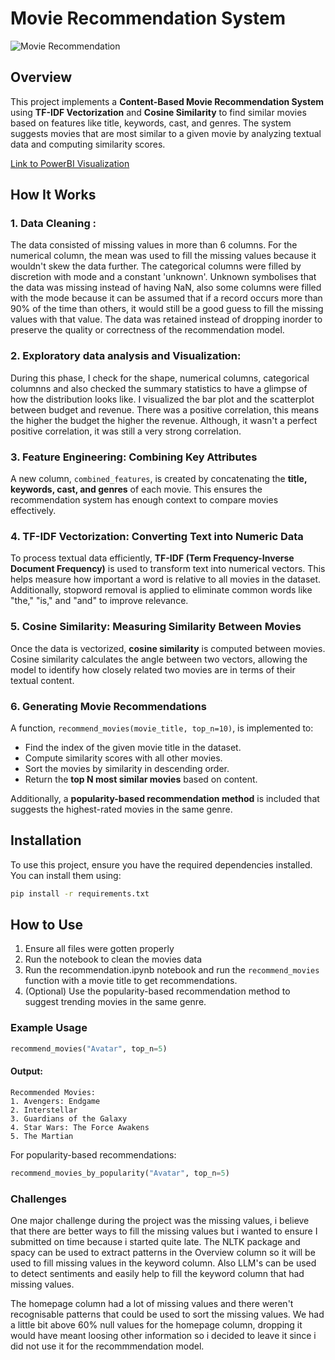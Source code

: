 # Movie Recommendation System

![Movie Recommendation](https://github.com/Jaycobson/movie_recommendation/tree/main/image.jpg)

## Overview
This project implements a **Content-Based Movie Recommendation System** using **TF-IDF Vectorization** and **Cosine Similarity** to find similar movies based on features like title, keywords, cast, and genres. The system suggests movies that are most similar to a given movie by analyzing textual data and computing similarity scores.


[Link to PowerBI Visualization](https://github.com/Jaycobson/movie_recommendation/tree/main/deliverables)

## How It Works

### 1. Data Cleaning : 
The data consisted of missing values in more than 6 columns. For the numerical column, the mean was used to fill the missing values because it wouldn't skew the data further. The categorical columns were filled by discretion with mode and a constant 'unknown'. Unknown symbolises that the data was missing instead of having NaN, also some columns were filled with the mode because it can be assumed that if a record occurs more than 90% of the time than others, it would still be a good guess to fill the missing values with that value. The data was retained instead of dropping inorder to preserve the quality or correctness of the recommendation model.

### 2. Exploratory data analysis and Visualization:
During this phase, I check for the shape, numerical columns, categorical columnns and also checked the summary statistics to have a glimpse of how the distribution looks like. I visualized the bar plot and the scatterplot between budget and revenue. There was a positive correlation, this means the higher the  budget the higher the revenue. Although, it wasn't a perfect positive correlation, it was still a very strong correlation.

### 3. Feature Engineering: Combining Key Attributes
A new column, `combined_features`, is created by concatenating the **title, keywords, cast, and genres** of each movie. This ensures the recommendation system has enough context to compare movies effectively.

### 4. TF-IDF Vectorization: Converting Text into Numeric Data
To process textual data efficiently, **TF-IDF (Term Frequency-Inverse Document Frequency)** is used to transform text into numerical vectors. This helps measure how important a word is relative to all movies in the dataset. Additionally, stopword removal is applied to eliminate common words like "the," "is," and "and" to improve relevance.

### 5. Cosine Similarity: Measuring Similarity Between Movies
Once the data is vectorized, **cosine similarity** is computed between movies. Cosine similarity calculates the angle between two vectors, allowing the model to identify how closely related two movies are in terms of their textual content.

### 6. Generating Movie Recommendations
A function, `recommend_movies(movie_title, top_n=10)`, is implemented to:
- Find the index of the given movie title in the dataset.
- Compute similarity scores with all other movies.
- Sort the movies by similarity in descending order.
- Return the **top N most similar movies** based on content.

Additionally, a **popularity-based recommendation method** is included that suggests the highest-rated movies in the same genre.

## Installation
To use this project, ensure you have the required dependencies installed. You can install them using:
```bash
pip install -r requirements.txt
```

## How to Use
1. Ensure all files were gotten properly
2. Run the notebook to clean the movies data 
3. Run the recommendation.ipynb notebook and run the `recommend_movies` function with a movie title to get recommendations.
4. (Optional) Use the popularity-based recommendation method to suggest trending movies in the same genre.

### Example Usage
```python
recommend_movies("Avatar", top_n=5)
```
#### Output:
```
Recommended Movies:
1. Avengers: Endgame  
2. Interstellar  
3. Guardians of the Galaxy  
4. Star Wars: The Force Awakens  
5. The Martian  
```
For popularity-based recommendations:
```python
recommend_movies_by_popularity("Avatar", top_n=5)
```

### Challenges
One major challenge during the project was the missing values, i believe that there are better ways to fill the missing values but i wanted to ensure I submitted on time because i started quite late. The NLTK package and spacy can be used to extract patterns in the Overview column so it will be used to fill missing values in the keyword column. Also LLM's can be used to detect sentiments and easily help to fill the keyword column that had missing values. 

The homepage column had a lot of missing values and there weren't recognisable patterns that could be used to sort the missing values. We had a little bit above 60% null values for the homepage column, dropping it would have meant loosing other information so i decided to leave it since i did not use it for the recommmendation model.
